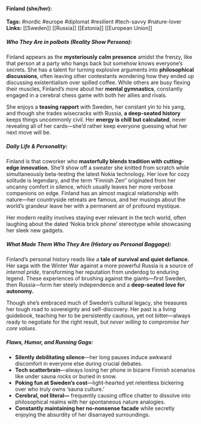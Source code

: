 #### Finland (she/her):  
**Tags:** #nordic #europe #diplomat #resilient #tech-savvy #nature-lover  
**Links:** [[Sweden]] [[Russia]] [[Estonia]] [[European Union]]

##### Who They Are in *polbots* (Reality Show Persona):  
Finland appears as the **mysteriously calm presence** amidst the frenzy, like that person at a party who hangs back but somehow knows everyone’s secrets. She has a talent for turning explosive arguments into **philosophical discussions**, often leaving other contestants wondering how they ended up discussing existentialism over spilled coffee. While others are busy flexing their muscles, Finland’s more about her **mental gymnastics**, constantly engaged in a cerebral chess game with both her allies and rivals. 

She enjoys a **teasing rapport** with Sweden, her constant yin to his yang, and though she trades wisecracks with Russia, **a deep-seated history** keeps things uncommonly civil. Her **energy is chill but calculated**, never revealing all of her cards—she’d rather keep everyone guessing what her next move will be.

##### Daily Life & Personality:  
Finland is that coworker who **masterfully blends tradition with cutting-edge innovation.** She’ll show off a sweater she knitted from scratch while simultaneously beta-testing the latest Nokia technology. Her love for cozy solitude is legendary, and the term “Finnish Zen” originated from her uncanny comfort in silence, which usually leaves her more verbose companions on edge. Finland has an almost magical relationship with nature—her countryside retreats are famous, and her musings about the world’s grandeur leave her with a permanent air of profound mystique. 

Her modern reality involves staying ever relevant in the tech world, often laughing about the dated ‘Nokia brick phone’ stereotype while showcasing her sleek new gadgets.

##### What Made Them Who They Are (History as Personal Baggage):  
Finland’s personal history reads like a **tale of survival and quiet defiance.** Her saga with the Winter War against a more powerful Russia is a source of *internal pride*, transforming her reputation from underdog to enduring legend. These experiences of brushing against the giants—first Sweden, then Russia—form her steely independence and a **deep-seated love for autonomy.**  

Though she’s embraced much of Sweden’s cultural legacy, she treasures her tough road to sovereignty and self-discovery. Her past is a living guidebook, teaching her to be persistently cautious, yet not bitter—always ready to negotiate for the right result, but *never willing to compromise her core values.*

##### Flaws, Humor, and Running Gags:  
- **Silently debilitating silence**—her long pauses induce awkward discomfort in everyone else during crucial debates.  
- **Tech scatterbrain**—always losing her phone in bizarre Finnish scenarios like under sauna rocks or buried in snow.  
- **Poking fun at Sweden’s cost**—light-hearted yet relentless bickering over who truly owns ‘sauna culture.’  
- **Cerebral, not literal—** frequently causing office chatter to dissolve into philosophical realms with her spontaneous nature analogies.  
- **Constantly maintaining her no-nonsense facade** while secretly enjoying the  absurdity of her disarrayed surroundings.